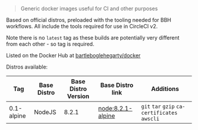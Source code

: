 > Generic docker images useful for CI and other purposes

Based on official distros, preloaded with the tooling needed for BBH workflows. All include the tools required for use in CircleCI v2.

Note there is no `latest` tag as these builds are potentially very different from each other - so tag is required.

Listed on the Docker Hub at [bartleboglehegarty/docker](https://hub.docker.com/r/bartleboglehegarty/docker/)

Distros available:

| Tag | Base Distro | Base Distro Version | Base Distro link | Additions |
| --- | --- | --- | --- | --- |
| 0.1-alpine | NodeJS | 8.2.1 | [node:8.2.1-alpine](https://hub.docker.com/_/node/) | `git` `tar` `gzip` `ca-certificates` `awscli` |
